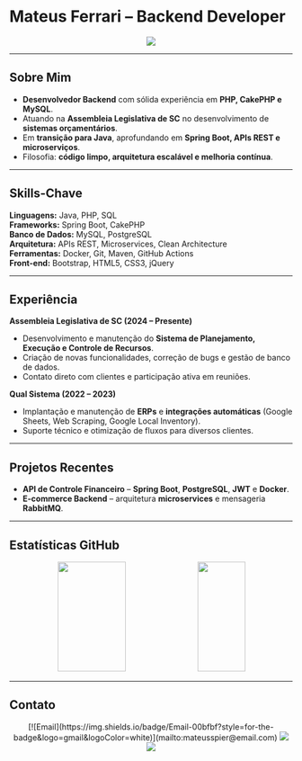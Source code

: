 # Mateus Ferrari – Backend Developer

<div align="center">
  <img src="https://readme-typing-svg.herokuapp.com/?color=00bfbf&size=35&center=true&vCenter=true&width=1000&lines=Java+%7C+Spring+Boot+%7C+Microservices;Backend+Developer;PHP+%7C+CakePHP+%7C+MySQL;Clean+Code+e+Aprendizado+Contínuo"/>
</div>

---

## Sobre Mim
- **Desenvolvedor Backend** com sólida experiência em **PHP, CakePHP e MySQL**.  
- Atuando na **Assembleia Legislativa de SC** no desenvolvimento de **sistemas orçamentários**.  
- Em **transição para Java**, aprofundando em **Spring Boot, APIs REST e microserviços**.  
- Filosofia: **código limpo, arquitetura escalável e melhoria contínua**.  

---

## Skills-Chave
**Linguagens:** Java, PHP, SQL  
**Frameworks:** Spring Boot, CakePHP  
**Banco de Dados:** MySQL, PostgreSQL  
**Arquitetura:** APIs REST, Microservices, Clean Architecture  
**Ferramentas:** Docker, Git, Maven, GitHub Actions  
**Front-end:** Bootstrap, HTML5, CSS3, jQuery  

---

## Experiência
**Assembleia Legislativa de SC (2024 – Presente)**  
- Desenvolvimento e manutenção do **Sistema de Planejamento, Execução e Controle de Recursos**.  
- Criação de novas funcionalidades, correção de bugs e gestão de banco de dados.  
- Contato direto com clientes e participação ativa em reuniões.

**Qual Sistema (2022 – 2023)**  
- Implantação e manutenção de **ERPs** e **integrações automáticas** (Google Sheets, Web Scraping, Google Local Inventory).  
- Suporte técnico e otimização de fluxos para diversos clientes.

---

## Projetos Recentes
- **API de Controle Financeiro** – **Spring Boot**, **PostgreSQL**, **JWT** e **Docker**.  
- **E-commerce Backend** – arquitetura **microservices** e mensageria **RabbitMQ**.

---

## Estatísticas GitHub
<div align="center">
  <img width="49%" height="195px" src="https://github-readme-stats.vercel.app/api?username=3ateusferrari&show_icons=true&count_private=true&hide_border=true&title_color=00bfbf&icon_color=00bfbf&text_color=c9d1d9&bg_color=0d1117" />
  <img width="41%" height="195px" src="https://github-readme-stats.vercel.app/api/top-langs/?username=3ateusferrari&layout=compact&hide_border=true&title_color=00bfbf&text_color=c9d1d9&bg_color=0d1117" />
</div>

---

## Contato
<div align="center">
[![Email](https://img.shields.io/badge/Email-00bfbf?style=for-the-badge&logo=gmail&logoColor=white)](mailto:mateusspier@email.com)

  <a href="https://www.linkedin.com/in/3ateusferrari/">
    <img src="https://img.shields.io/badge/LinkedIn-0077B5?style=for-the-badge&logo=linkedin&logoColor=white" />
  </a>
  <a href="https://github.com/3ateusferrari">
    <img src="https://img.shields.io/badge/GitHub-171515?style=for-the-badge&logo=github&logoColor=white" />
  </a>
</div>
